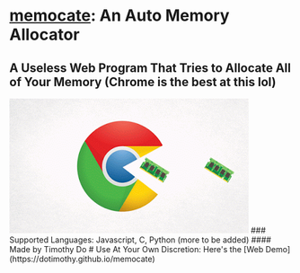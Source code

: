 # [memocate](https://github.com/dotimothy/memocate): An Auto Memory Allocator
## A Useless Web Program That Tries to Allocate All of Your Memory (Chrome is the best at this lol)
<img src="eat.gif">
### Supported Languages: Javascript, C, Python (more to be added)
#### Made by Timothy Do
# Use At Your Own Discretion: Here's the [Web Demo](https://dotimothy.github.io/memocate)

